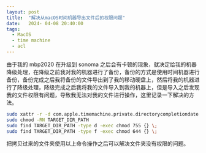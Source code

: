```yaml
---
layout: post
title:  "解决从macOS时间机器导出文件后的权限问题"
date:   2024- 04-08 20:40:00
tags: 
  - MacOS
  - time machine
  - acl
---
```


 由于我的 mbp2020 在升级到 sonoma 之后会有卡顿的现象，就决定给我的机器降级处理，在降级之前我对我的机器进行了备份，备份的方式是使用时间机器进行备份，备份完成之后我将备份的文件导出到了我的移动硬盘上，然后将我的机器进行了降级处理，降级完成之后我将我的文件导入到我的机器上，但是导入之后发现我的文件权限有问题，导致我无法对我的文件进行操作，这里记录一下解决的方法。
 ```BASH
sudo xattr -r -d com.apple.timemachine.private.directorycompletiondate TARGET_DIR_PATH
sudo chmod -RN TARGET_DIR_PATH
sudo find TARGET_DIR_PATH -type d -exec chmod 755 {} \;
sudo find TARGET_DIR_PATH -type f -exec chmod 644 {} \;
 ```

把拷贝过来的文件夹使用以上命令操作之后可以解决文件夹没有权限的问题。